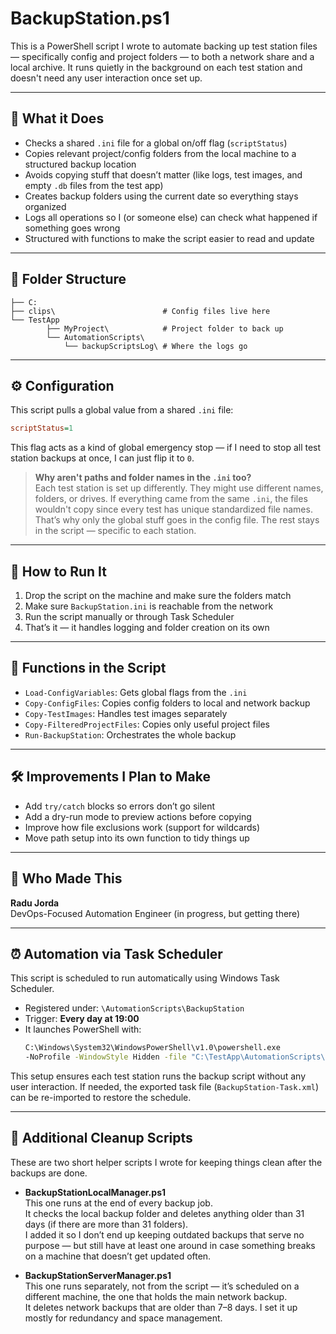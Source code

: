 # BackupStation.ps1

This is a PowerShell script I wrote to automate backing up test station files — specifically config and project folders — to both a network share and a local archive. It runs quietly in the background on each test station and doesn't need any user interaction once set up.

---

## 🔧 What it Does

- Checks a shared `.ini` file for a global on/off flag (`scriptStatus`)
- Copies relevant project/config folders from the local machine to a structured backup location
- Avoids copying stuff that doesn’t matter (like logs, test images, and empty `.db` files from the test app)
- Creates backup folders using the current date so everything stays organized
- Logs all operations so I (or someone else) can check what happened if something goes wrong
- Structured with functions to make the script easier to read and update

---

## 📁 Folder Structure

```text
├── C:    
├── clips\                        # Config files live here
└── TestApp 
        ├── MyProject\            # Project folder to back up
        └── AutomationScripts\
            └── backupScriptsLog\ # Where the logs go
```

---

## ⚙️ Configuration

This script pulls a global value from a shared `.ini` file:

```ini
scriptStatus=1
```

This flag acts as a kind of global emergency stop — if I need to stop all test station backups at once, I can just flip it to `0`.

> **Why aren't paths and folder names in the `.ini` too?**  
Each test station is set up differently. They might use different names, folders, or drives. If everything came from the same `.ini`, the files wouldn't copy since every test has unique standardized file names. That’s why only the global stuff goes in the config file. The rest stays in the script — specific to each station.

---

## 🚀 How to Run It

1. Drop the script on the machine and make sure the folders match
2. Make sure `BackupStation.ini` is reachable from the network
3. Run the script manually or through Task Scheduler
4. That’s it — it handles logging and folder creation on its own

---

## 🔧 Functions in the Script

- `Load-ConfigVariables`: Gets global flags from the `.ini`
- `Copy-ConfigFiles`: Copies config folders to local and network backup
- `Copy-TestImages`: Handles test images separately
- `Copy-FilteredProjectFiles`: Copies only useful project files
- `Run-BackupStation`: Orchestrates the whole backup

---

## 🛠️ Improvements I Plan to Make

- Add `try/catch` blocks so errors don’t go silent
- Add a dry-run mode to preview actions before copying
- Improve how file exclusions work (support for wildcards)
- Move path setup into its own function to tidy things up

---

## 👋 Who Made This

**Radu Jorda**  
DevOps-Focused Automation Engineer (in progress, but getting there)


---

## ⏰ Automation via Task Scheduler

This script is scheduled to run automatically using Windows Task Scheduler.

- Registered under: `\AutomationScripts\BackupStation`
- Trigger: **Every day at 19:00**
- It launches PowerShell with:
  ```bash
  C:\Windows\System32\WindowsPowerShell\v1.0\powershell.exe
  -NoProfile -WindowStyle Hidden -file "C:\TestApp\AutomationScripts\backupStation.ps1"
  ```

This setup ensures each test station runs the backup script without any user interaction. If needed, the exported task file (`BackupStation-Task.xml`) can be re-imported to restore the schedule.



---

## 🧩 Additional Cleanup Scripts

These are two short helper scripts I wrote for keeping things clean after the backups are done.

- **BackupStationLocalManager.ps1**  
  This one runs at the end of every backup job.  
  It checks the local backup folder and deletes anything older than 31 days (if there are more than 31 folders).  
  I added it so I don’t end up keeping outdated backups that serve no purpose — but still have at least one around in case something breaks on a machine that doesn’t get updated often.

- **BackupStationServerManager.ps1**  
  This one runs separately, not from the script — it’s scheduled on a different machine, the one that holds the main network backup.  
  It deletes network backups that are older than 7–8 days. I set it up mostly for redundancy and space management.
